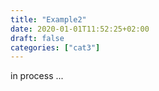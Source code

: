 ```yaml
---
title: "Example2"
date: 2020-01-01T11:52:25+02:00
draft: false
categories: ["cat3"]
---
```


in process ...